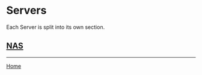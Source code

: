 # Servers
Each Server is split into its own section.

## [NAS](nas/README.md)


---
[Home](/README.md)
